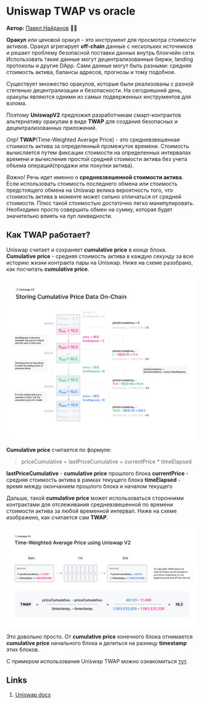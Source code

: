 # Uniswap TWAP vs oracle

**Автор:** [Павел Найданов](https://github.com/PavelNaydanov) 🕵️‍♂️

**Оракул** или ценовой оракул - это инструмент для просмотра стоимости активов. Оракул агрегирует **off-chain** данные с нескольких источников и решает проблему безопасной поставки данных внутрь блокчейн сети. Использовать такие данные могут децентрализованные биржи, landing протоколы и другие DApp. Сами данные могут быть разными: средняя стоимость актива, балансы адресов, прогнозы и тому подобное.

Существует множество оракулов, которые были реализованы с разной степенью децентрализации и безопасности. На сегодняшний день, оракулы являются одними из самых подверженных инструментов для взлома.

Поэтому **UniswapV2** предложил разработчикам смарт-контрактов альтернативу оракулам в виде **TWAP** для создания безопасных и децентрализованных приложений.

_Опр!_ **TWAP**(Time-Weighted Average Price) - это средневзвешенная стоимость актива за определенный промежуток времени. Стоимость вычисляется путем фиксации стоимости на определенных интервалах времени и вычисления простой средней стоимости актива без учета объема операций(продажи или покупки актива).

_Важно!_ Речь идет именно о **средневзвешенной стоимости актива**. Если использовать стоимость последнего обмена или стоимость предстоящего обмена на Uniswap велика вероятность того, что стоимость актива в моменте может сильно отличаться от средней стоимости. Плюс такой стоимостью достаточно легко манипулировать. Необходимо просто совершить обмен на сумму, которая будет значительно влиять на пул ликвидности.

## Как TWAP работает?

Uniswap считает и сохраняет **cumulative price** в конце блока. **Cumulative price** - средняя стоимость актива в каждую секунду за всю историю жизни контракта пары на Uniswap. Ниже на схеме разобрано, как посчитать **cumulative price**.

![](./images/storing-commulative-price-data-on-chain.png)

**Cumulative price** считается по формуле:
> priceCumulative = lastPriceCumulative + currentPrice * timeElapsed

**lastPriceCumulative** - **cumulative price** прошлого блока
**currentPrice** - средняя стоимость актива в рамках текущего блока
**timeElapsed** - время между окончанием прошлого блока и началом текущего

Дальше, такой **cumulative price** может использоваться сторонними контрактами для отслеживания средневзвешенной по времени стоимости актива за любой временной интервал. Ниже на схеме изображено, как считается сам **TWAP**.

![](./images/time-weighted-average-price.png)

Это довольно просто. От **cumulative price** конечного блока отнимается **cumulative price** начального блока и делиться на разницу **timestamp** этих блоков.

С примером использования Uniswap TWAP можно ознакомиться [тут](https://github.com/Uniswap/v2-periphery/blob/master/contracts/examples/ExampleOracleSimple.sol).

## Links

1. [Uniswap docs](https://docs.uniswap.org/contracts/v2/concepts/core-concepts/oracles)
